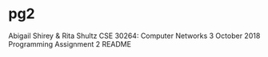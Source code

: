 # pg2

Abigail Shirey & Rita Shultz
CSE 30264: Computer Networks
3 October 2018
Programming Assignment 2 README

